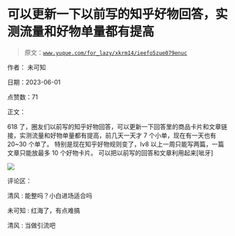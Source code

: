 # 可以更新一下以前写的知乎好物回答，实测流量和好物单量都有提高

> 原文：[`www.yuque.com/for_lazy/xkrm14/ieefo5zue079enuc`](https://www.yuque.com/for_lazy/xkrm14/ieefo5zue079enuc)

作者： 未可知

日期：2023-06-01

点赞数：71

正文：

618 了，圈友们以前写的知乎好物回答，可以更新一下回答里的商品卡片和文章链接，实测流量和好物单量都有提高，前几天一天才 7 个小单，现在有一天也有 20~30 个单了。 特别是现在知乎好物规则变了，lv8 以上一周只能写两篇，一篇文章只能放最多 10 个好物卡片。 可以把以前写的回答和文章利用起来[呲牙]

![](img/68c58e3a3decc50da77f076aa7e67589.png)

评论区：

清风 : 能整吗？小白进场适合吗

未可知 : 红海了，有点难搞

清风 : 当做引流吧


